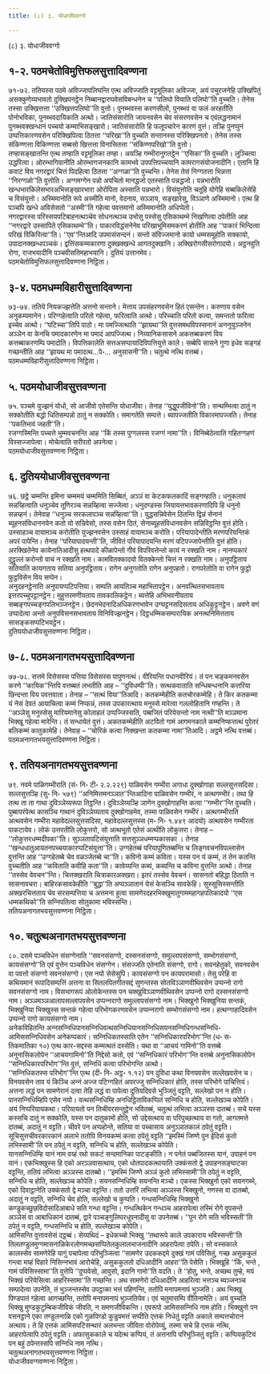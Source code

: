 ```yaml
---
title: (८) ३. योधाजीववग्गो

---
```

(८) ३. योधाजीववग्गो  


## १-२. पठमचेतोविमुत्तिफलसुत्तादिवण्णना

७१-७२. ततियस्स पठमे अविज्जापलिघन्ति एत्थ अविज्जाति वट्टमूलिका अविज्जा, अयं पचुरजनेहि उक्खिपितुं असक्कुणेय्यभावतो दुक्खिपनट्ठेन निब्बानद्वारप्पवेसविबन्धनेन च ‘‘पलिघो वियाति पलिघो’’ति वुच्चति। तेनेस तस्सा उक्खित्तत्ता ‘‘उक्खित्तपलिघो’’ति वुत्तो। पुनब्भवस्स करणसीलो, पुनब्भवं वा फलं अरहतीति पोनोभविका, पुनब्भवदायिकाति अत्थो। जातिसंसारोति जायनवसेन चेव संसरणवसेन च एवंलद्धनामानं पुनब्भवक्खन्धानं पच्चयो कम्माभिसङ्खारो। जातिसंसारोति हि फलूपचारेन कारणं वुत्तं। तञ्हि पुनप्पुनं उप्पत्तिकारणवसेन परिक्खिपित्वा ठितत्ता ‘‘परिखा’’ति वुच्चति सन्तानस्स परिक्खिपनतो। तेनेस तस्स संकिण्णत्ता विकिण्णत्ता सब्बसो खित्तत्ता विनासितत्ता ‘‘संकिण्णपरिखो’’ति वुत्तो।  
तण्हासङ्खातन्ति एत्थ तण्हाति वट्टमूलिका तण्हा। अयञ्हि गम्भीरानुगतट्ठेन ‘‘एसिका’’ति वुच्चति। लुञ्चित्वा उद्धरित्वा। ओरम्भागियानीति ओरम्भागजनकानि कामभवे उपपत्तिपच्चयानि कामरागसंयोजनादीनि। एतानि हि कवाटं विय नगरद्वारं चित्तं पिदहित्वा ठितत्ता ‘‘अग्गळा’’ति वुच्चन्ति। तेनेस तेसं निग्गतत्ता भिन्नत्ता ‘‘निरग्गळो’’ति वुत्तोति। अग्गमग्गेन पन्नो अपचितो मानद्धजो एतस्साति पन्नद्धजो। पन्नभारोति खन्धभारकिलेसभारअभिसङ्खारभारा ओरोपिता अस्साति पन्नभारो। विसंयुत्तोति चतूहि योगेहि सब्बकिलेसेहि च विसंयुत्तो। अस्मिमानोति रूपे अस्मीति मानो, वेदनाय, सञ्ञाय, सङ्खारेसु, विञ्ञाणे अस्मिमानो। एत्थ हि पञ्चपि खन्धे अविसेसतो ‘‘अस्मी’’ति गहेत्वा पवत्तमानो अस्मिमानोति अधिप्पेतो।  
नगरद्वारस्स परिस्सयपटिबाहनत्थञ्चेव सोधनत्थञ्च उभोसु पस्सेसु एसिकाथम्भे निखणित्वा ठपेतीति आह ‘‘नगरद्वारे उस्सापिते एसिकाथम्भे’’ति। पाकारविद्धंसनेनेव परिखाभूमिसमकरणं होतीति आह ‘‘पाकारं भिन्दित्वा परिखं विकिरित्वा’’ति। ‘‘एव’’न्तिआदि उपमासंसन्दनं। सन्तो संविज्जमानो कायो धम्मसमूहोति सक्कायो, उपादानक्खन्धपञ्चकं। द्वत्तिंसकम्मकारणा दुक्खक्खन्धे आगतदुक्खानि। अक्खिरोगसीसरोगादयो। अट्ठनवुति रोगा, राजभयादीनि पञ्चवीसतिमहाभयानि। दुतियं उत्तानमेव।  
पठमचेतोविमुत्तिफलसुत्तादिवण्णना निट्ठिता।  


## ३-४. पठमधम्मविहारीसुत्तादिवण्णना

७३-७४. ततिये नियकज्झत्तेति अत्तनो सन्ताने। मेत्ताय उपसंहरणवसेन हितं एसन्तेन। करुणाय वसेन अनुकम्पमानेन। परिग्गहेत्वाति परितो गहेत्वा, फरित्वाति अत्थो। परिच्चाति परितो कत्वा, समन्ततो फरित्वा इच्चेव अत्थो। ‘‘पटिच्चा’’तिपि पाठो। मा पमज्जित्थाति ‘‘झायथा’’ति वुत्तसमथविपस्सनानं अननुयुञ्जनेन अञ्ञेन वा केनचि पमादकारणेन मा पमादं आपज्जित्थ। निय्यानिकसासने अकत्तब्बकरणं विय कत्तब्बाकरणम्पि पमादोति। विपत्तिकालेति सत्तअसप्पायादिविपत्तियुत्ते काले। सब्बेपि सासने गुणा इधेव सङ्गहं गच्छन्तीति आह ‘‘झायथ मा पमादत्थ…पे॰… अनुसासनी’’ति। चतुत्थे नत्थि वत्तब्बं।  
पठमधम्मविहारीसुत्तादिवण्णना निट्ठिता।  


## ५. पठमयोधाजीवसुत्तवण्णना

७५. पञ्चमे युज्झनं योधो, सो आजीवो एतेसन्ति योधाजीवा। तेनाह ‘‘युद्धूपजीविनो’’ति। सन्थम्भित्वा ठातुं न सक्कोतीति बद्धो धितिसम्पन्नो ठातुं न सक्कोति। समागतेति सम्पत्ते। ब्यापज्जतीति विकारमापज्जति। तेनाह ‘‘पकतिभावं जहती’’ति।  
रजग्गस्मिन्ति पच्चत्ते भुम्मवचनन्ति आह ‘‘किं तस्स पुग्गलस्स रजग्गं नामा’’ति। विनिब्बेठेत्वाति गहितग्गहणं विस्सज्जापेत्वा। मोचेत्वाति सरीरतो अपनेत्वा।  
पठमयोधाजीवसुत्तवण्णना निट्ठिता।  


## ६. दुतिययोधाजीवसुत्तवण्णना

७६. छट्ठे चम्मन्ति इमिना चम्ममयं चम्ममिति सिब्बितं, अञ्ञं वा केटकफलकादिं सङ्गण्हाति। धनुकलापं सन्नय्हित्वाति धनुञ्चेव तूणिरञ्च सन्नय्हित्वा सज्जेत्वा। धनुदण्डस्स जियायत्तभावकरणादिपि हि धनुनो सन्नय्हनं। तेनेवाह ‘‘धनुञ्च सरकलापञ्च सन्नय्हित्वा’’ति। युद्धसन्निवेसेन ठितन्ति द्विन्नं सेनानं ब्यूहनसंविधाननयेन कतो यो सन्निवेसो, तस्स वसेन ठितं, सेनाब्यूहसंविधानवसेन सन्निविट्ठन्ति वुत्तं होति। उस्साहञ्च वायामञ्च करोतीति युज्झनवसेन उस्साहं वायामञ्च करोति। परियापादेन्तीति मरणपरियन्तिकं अपरं पापेन्ति। तेनाह ‘‘परियापादयन्ती’’ति, जीवितं परियापादयन्ति मरणं पटिपज्जापेन्तीति वुत्तं होति।  
अरक्खितेनेव कायेनातिआदीसु हत्थपादे कीळापेन्तो गीवं विपरिवत्तेन्तो कायं न रक्खति नाम। नानप्पकारं दुट्ठुल्लं करोन्तो वाचं न रक्खति नाम। कामवितक्कादयो वितक्केन्तो चित्तं न रक्खति नाम। अनुपट्ठिताय सतियाति कायगताय सतिया अनुपट्ठिताय। रागेन अनुगतोति रागेन अनुपहतो। रागपरेतोति वा रागेन फुट्ठो फुट्ठविसेन विय सप्पेन।  
अनुदहनट्ठेनाति अनुपायप्पटिपत्तिया। सम्पति आयतिञ्च महाभितापट्ठेन। अनवत्थितसभावताय इत्तरपच्चुपट्ठानट्ठेन। मुहुत्तरमणीयताय तावकालिकट्ठेन। ब्यत्तेहि अभिभवनीयताय सब्बङ्गपच्चङ्गपलिभञ्जनट्ठेन। छेदनभेदनादिअधिकरणभावेन उग्घट्टनसदिसताय अधिकुट्टनट्ठेन। अवणे वणं उप्पादेत्वा अन्तो अनुपविसनसभावताय विनिविज्झनट्ठेन। दिट्ठधम्मिकसम्परायिक अनत्थनिमित्तताय सासङ्कसप्पटिभयट्ठेन।  
दुतिययोधाजीवसुत्तवण्णना निट्ठिता।  


## ७-८. पठमअनागतभयसुत्तादिवण्णना

७७-७८. सत्तमे विसेसस्स पत्तिया विसेसस्स पापुणनत्थं। वीरियन्ति पधानवीरियं। तं पन चङ्कमनवसेन करणे ‘‘कायिक’’न्तिपि वत्तब्बतं लभतीति आह – ‘‘दुविधम्पी’’ति। सत्थकवाताति सन्धिबन्धनानि कत्तरिया छिन्दन्ता विय पवत्तवाता। तेनाह – ‘‘सत्थं विया’’तिआदि। कतकम्मेहीति कतचोरकम्मेहि। ते किर कतकम्मा यं नेसं देवतं आयाचित्वा कम्मं निप्फन्नं, तस्स उपकारत्थाय मनुस्से मारेत्वा गललोहितानि गण्हन्ति। ते ‘‘अञ्ञेसु मनुस्सेसु मारियमानेसु कोलाहलं उप्पज्जिस्सति, पब्बजितं परियेसन्तो नाम नत्थी’’ति मञ्ञमाना भिक्खू गहेत्वा मारेन्ति। तं सन्धायेतं वुत्तं। अकतकम्मेहीति अटवितो गामं आगमनकाले कम्मनिप्फत्तत्थं पुरेतरं बलिकम्मं कातुकामेहि। तेनेवाह – ‘‘चोरिकं कत्वा निक्खन्ता कतकम्मा नामा’’तिआदि। अट्ठमे नत्थि वत्तब्बं।  
पठमअनागतभयसुत्तादिवण्णना निट्ठिता।  


## ९. ततियअनागतभयसुत्तवण्णना

७९. नवमे पाळिगम्भीराति (सं॰ नि॰ टी॰ २.२.२२९) पाळिवसेन गम्भीरा अगाधा दुक्खोगाहा सल्लसुत्तसदिसा। सल्लसुत्तञ्हि (सु॰ नि॰ ५७९) ‘‘अनिमित्तमनञ्ञात’’न्तिआदिना पाळिवसेन गम्भीरं, न अत्थगम्भीरं। तथा हि तत्थ ता ता गाथा दुविञ्ञेय्यरूपा तिट्ठन्ति। दुविञ्ञेय्यञ्हि ञाणेन दुक्खोगाहन्ति कत्वा ‘‘गम्भीर’’न्ति वुच्चति। पुब्बापरंपेत्थ कासञ्चि गाथानं दुविञ्ञेय्यताय दुक्खोगाहमेव, तस्मा पाळिवसेन गम्भीरं। अत्थगम्भीराति अत्थवसेन गम्भीरा महावेदल्लसुत्तसदिसा, महावेदल्लसुत्तस्स (म॰ नि॰ १.४४९ आदयो) अत्थवसेन गम्भीरता पाकटायेव। लोकं उत्तरतीति लोकुत्तरो, सो अत्थभूतो एतेसं अत्थीति लोकुत्तरा। तेनाह – ‘‘लोकुत्तरधम्मदीपका’’ति। सुञ्ञतापटिसंयुत्ताति सत्तसुञ्ञधम्मप्पकासका । तेनाह ‘‘खन्धधातुआयतनपच्चयाकारप्पटिसंयुत्ता’’ति। उग्गहेतब्बं परियापुणितब्बन्ति च लिङ्गवचनविपल्‍लासेन वुत्तन्ति आह ‘‘उग्गहेतब्बे चेव वळञ्‍जेतब्बे चा’’ति। कविनो कम्मं कविता। यस्स पन यं कम्मं, तं तेन कतन्ति वुच्‍चतीति आह ‘‘कविताति कवीहि कता’’ति। कावेय्यन्ति कब्यं, कब्यन्ति च कविना वुत्तन्ति अत्थो। तेनाह ‘‘तस्सेव वेवचन’’न्ति। चित्तक्खराति चित्राकारअक्खरा। इतरं तस्सेव वेवचनं। सासनतो बहिद्धा ठिताति न सासनावचरा। बाहिरकसावकेहीति ‘‘बुद्धा’’ति अप्पञ्‍ञातानं येसं केसञ्‍चि सावकेहि। सुस्सूसिस्सन्तीति अक्खरचित्तताय चेव सरसम्पत्तिया च अत्तमना हुत्वा सामणेरदहरभिक्खुमातुगाममहागहपतिकादयो ‘‘एस धम्मकथिको’’ति सन्‍निपतित्वा सोतुकामा भविस्सन्ति।  
ततियअनागतभयसुत्तवण्णना निट्ठिता।  


## १०. चतुत्थअनागतभयसुत्तवण्णना

८०. दसमे पञ्‍चविधेन संसग्गेनाति ‘‘सवनसंसग्गो, दस्सनसंसग्गो, समुल्‍लापसंसग्गो, सम्भोगसंसग्गो, कायसंसग्गो’’ति एवं वुत्तेन पञ्‍चविधेन संसग्गेन। संसज्‍जति एतेनाति संसग्गो, रागो। सवनहेतुको, सवनवसेन वा पवत्तो संसग्गो सवनसंसग्गो। एस नयो सेसेसुपि। कायसंसग्गो पन कायपरामासो। तेसु परेहि वा कथियमानं रूपादिसम्पत्तिं अत्तना वा सितलपितगीतसद्दं सुणन्तस्स सोतविञ्‍ञाणवीथिवसेन उप्पन्‍नो रागो सवनसंसग्गो नाम। विसभागरूपं ओलोकेन्तस्स पन चक्खुविञ्‍ञाणवीथिवसेन उप्पन्‍नो रागो दस्सनसंसग्गो नाम। अञ्‍ञमञ्‍ञआलापसल्‍लापवसेन उप्पन्‍नरागो समुल्‍लापसंसग्गो नाम। भिक्खुनो भिक्खुनिया सन्तकं, भिक्खुनिया भिक्खुस्स सन्तकं गहेत्वा परिभोगकरणवसेन उप्पन्‍नरागो सम्भोगसंसग्गो नाम। हत्थग्गाहादिवसेन उप्पन्‍नो रागो कायसंसग्गो नाम।  
अनेकविहितन्ति अन्‍नसन्‍निधिपानसन्‍निधिवत्थसन्‍निधियानसन्‍निधिसयनसन्‍निधिगन्धसन्‍निधि- आमिससन्‍निधिवसेन अनेकप्पकारं। सन्‍निधिकतस्साति एतेन ‘‘सन्‍निधिकारपरिभोग’’न्ति (ध॰ स॰ तिकमातिका १०) एत्थ कार-सद्दस्स कम्मत्थतं दस्सेति। यथा वा ‘‘आचयं गामिनो’’ति वत्तब्बे अनुनासिकलोपेन ‘‘आचयगामिनो’’ति निद्देसो कतो, एवं ‘‘सन्‍निधिकारं परिभोग’’न्ति वत्तब्बे अनुनासिकलोपेन ‘‘सन्‍निधिकारपरिभोग’’न्ति वुत्तं, सन्‍निधिं कत्वा परिभोगन्ति अत्थो।  
‘‘सन्‍निधिकतस्स परिभोग’’न्ति एत्थ (दी॰ नि॰ अट्ठ॰ १.१२) पन दुविधा कथा विनयवसेन सल्‍लेखवसेन च। विनयवसेन ताव यं किञ्‍चि अन्‍नं अज्‍ज पटिग्गहितं अपरज्‍जु सन्‍निधिकारं होति, तस्स परिभोगे पाचित्तियं। अत्तना लद्धं पन सामणेरानं दत्वा तेहि लद्धं वा पापेत्वा दुतियदिवसे भुञ्‍जितुं वट्टति, सल्‍लेखो पन न होति। पानसन्‍निधिम्हिपि एसेव नयो। वत्थसन्‍निधिम्हि अनधिट्ठिताविकप्पितं सन्‍निधि च होति, सल्‍लेखञ्‍च कोपेति। अयं निप्परियायकथा। परियायतो पन तिचीवरसन्तुट्ठेन भवितब्बं, चतुत्थं लभित्वा अञ्‍ञस्स दातब्बं। सचे यस्स कस्सचि दातुं न सक्‍कोति, यस्स पन दातुकामो होति, सो उद्देसत्थाय वा परिपुच्छत्थाय वा गतो, आगतमत्ते दातब्बं, अदातुं न वट्टति। चीवरे पन अप्पहोन्ते, सतिया वा पच्‍चासाय अनुञ्‍ञातकालं ठपेतुं वट्टति। सूचिसुत्तचीवरकारकानं अलाभे ततोपि विनयकम्मं कत्वा ठपेतुं वट्टति ‘‘इमस्मिं जिण्णे पुन ईदिसं कुतो लभिस्सामी’’ति पन ठपेतुं न वट्टति, सन्‍निधि च होति, सल्‍लेखञ्‍च कोपेति।  
यानसन्‍निधिम्हि यानं नाम वय्हं रथो सकटं सन्दमानिका पाटङ्कीति। न पनेतं पब्बजितस्स यानं, उपाहनं पन यानं। एकभिक्खुस्स हि एको अरञ्‍ञवासत्थाय, एको धोतपादकत्थायाति उक्‍कंसतो द्वे उपाहनसङ्घाटका वट्टन्ति, ततियं लभित्वा अञ्‍ञस्स दातब्बो। ‘‘इमस्मिं जिण्णे अञ्‍ञं कुतो लभिस्सामी’’ति ठपेतुं न वट्टति, सन्‍निधि च होति, सल्‍लेखञ्‍च कोपेति। सयनसन्‍निधिम्हि सयनन्ति मञ्‍चो। एकस्स भिक्खुनो एको सयनगब्भे, एको दिवाट्ठानेति उक्‍कंसतो द्वे मञ्‍चा वट्टन्ति। ततो उत्तरिं लभित्वा अञ्‍ञस्स भिक्खुनो, गणस्स वा दातब्बो, अदातुं न वट्टति, सन्‍निधि चेव होति, सल्‍लेखो च कुप्पति। गन्धसन्‍निधिम्हि भिक्खुनो कण्डुकच्छुछविदोसादिआबाधे सति गन्धा वट्टन्ति। गन्धत्थिकेन गन्धञ्‍च आहरापेत्वा तस्मिं रोगे वूपसन्ते अञ्‍ञेसं वा आबाधिकानं दातब्बं, द्वारे पञ्‍चङ्गुलिघरधूपनादीसु वा उपनेतब्बं। ‘‘पुन रोगे सति भविस्सती’’ति ठपेतुं न वट्टति, गन्धसन्‍निधि च होति, सल्‍लेखञ्‍च कोपेति।  
आमिसन्ति वुत्तावसेसं दट्ठब्बं। सेय्यथिदं – इधेकच्‍चो भिक्खु ‘‘तथारूपे काले उपकाराय भविस्सन्ती’’ति तिलतण्डुलमुग्गमासनाळिकेरलोणमच्छसप्पितेलकुलालभाजनादीनि आहरापेत्वा ठपेति। सो वस्सकाले कालस्सेव सामणेरेहि यागुं पचापेत्वा परिभुञ्‍जित्वा ‘‘सामणेर उदककद्दमे दुक्खं गामं पविसितुं, गच्छ असुककुलं गन्त्वा मय्हं विहारे निसिन्‍नभावं आरोचेहि, असुककुलतो दधिआदीनि आहरा’’ति पेसेति। भिक्खूहि ‘‘किं, भन्ते , गामं पविसिस्सामा’’ति वुत्तेपि ‘‘दुप्पवेसो, आवुसो, इदानि गामो’’ति वदति। ते ‘‘होतु, भन्ते, अच्छथ तुम्हे, मयं भिक्खं परियेसित्वा आहरिस्सामा’’ति गच्छन्ति। अथ सामणेरो दधिआदीनि आहरित्वा भत्तञ्‍च ब्यञ्‍जनञ्‍च सम्पादेत्वा उपनेति, तं भुञ्‍जन्तस्सेव उपट्ठाका भत्तं पहिणन्ति, ततोपि मनापमनापं भुञ्‍जति। अथ भिक्खू पिण्डपातं गहेत्वा आगच्छन्ति, ततोपि मनापमनापं भुञ्‍जतियेव। एवं चतुमासम्पि वीतिनामेति। अयं वुच्‍चति भिक्खु मुण्डकुटुम्बिकजीविकं जीवति, न समणजीविकन्ति। एवरूपो आमिससन्‍निधि नाम होति। भिक्खुनो पन वसनट्ठाने एका तण्डुलनाळि एको गुळपिण्डो कुडुवमत्तं सप्पीति एत्तकं निधेतुं वट्टति अकाले सम्पत्तचोरानं अत्थाय। ते हि एत्तकं आमिसपटिसन्थारं अलभन्ता जीविता वोरोपेय्युं, तस्मा सचे हि एत्तकं नत्थि, आहरापेत्वापि ठपेतुं वट्टति। अफासुककाले च यदेत्थ कप्पियं, तं अत्तनापि परिभुञ्‍जितुं वट्टति। कप्पियकुटियं पन बहुं ठपेन्तस्सपि सन्‍निधि नाम नत्थि।  
चतुत्थअनागतभयसुत्तवण्णना निट्ठिता।  
योधाजीववग्गवण्णना निट्ठिता।  